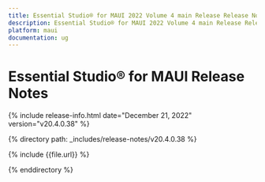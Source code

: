 ```yaml
---
title: Essential Studio® for MAUI 2022 Volume 4 main Release Release Notes  
description: Essential Studio® for MAUI 2022 Volume 4 main Release Release Notes  
platform: maui
documentation: ug
---
```


# Essential Studio® for MAUI Release Notes  

{% include release-info.html date="December 21, 2022"  version="v20.4.0.38" %} 

{% directory path: _includes/release-notes/v20.4.0.38 %}

{% include {{file.url}} %}

{% enddirectory %}


